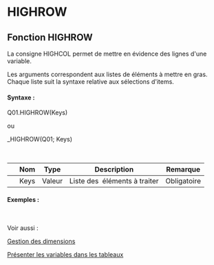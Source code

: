 # HIGHROW

## Fonction HIGHROW

La consigne HIGHCOL permet de mettre en évidence des lignes d'une variable.

Les arguments correspondent aux listes de éléments à mettre en gras. Chaque liste suit la syntaxe relative aux sélections d'items.

#### Syntaxe :&nbsp;

Q01.HIGHROW(Keys)

ou

\_HIGHROW(Q01; Keys)

&nbsp;

| &nbsp; | **Nom** |**Type**|**Description**|**Remarque** |
| --- | --- | --- | --- | --- |
| &nbsp; | Keys | Valeur | Liste des&nbsp; éléments à traiter | Obligatoire |


#### Exemples :

&nbsp;

Voir aussi :&nbsp;

[Gestion des dimensions](<Gererlesdimensionsdesvariables1.md>)

[Présenter les variables dans les tableaux](<Presenterlesvariablesdanslestab1.md>)